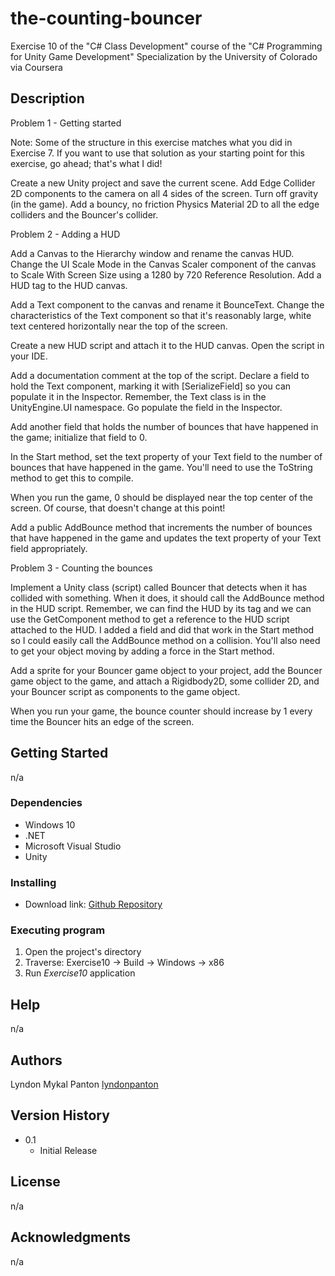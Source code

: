 # the-counting-bouncer
Exercise 10 of the "C# Class Development" course of the "C# Programming for Unity Game Development" Specialization by the University of Colorado via Coursera


## Description
Problem 1 - Getting started

Note: Some of the structure in this exercise matches what you did in Exercise 7. If you want to use that solution as your starting point for this exercise, go ahead; that's what I did!

Create a new Unity project and save the current scene. Add Edge Collider 2D components to the camera on all 4 sides of the screen. Turn off gravity (in the game). Add a bouncy, no friction Physics Material 2D to all the edge colliders and the Bouncer's collider.

Problem 2 - Adding a HUD

Add a Canvas to the Hierarchy window and rename the canvas HUD. Change the UI Scale Mode in the Canvas Scaler component of the canvas to Scale With Screen Size using a 1280 by 720 Reference Resolution. Add a HUD tag to the HUD canvas.

Add a Text component to the canvas and rename it BounceText. Change the characteristics of the Text component so that it's reasonably large, white text centered horizontally near the top of the screen.

Create a new HUD script and attach it to the HUD canvas. Open the script in your IDE.

Add a documentation comment at the top of the script. Declare a field to hold the Text  component, marking it with [SerializeField] so you can populate it in the Inspector. Remember, the Text class is in the UnityEngine.UI namespace. Go populate the field in the Inspector.

Add another field that holds the number of bounces that have happened in the game; initialize that field to 0.

In the Start method, set the text property of your Text field to the number of bounces that have happened in the game. You'll need to use the ToString method to get this to compile.

When you run the game, 0 should be displayed near the top center of the screen. Of course, that doesn't change at this point!

Add a public AddBounce method that increments the number of bounces that have happened in the game and updates the text property of your Text field appropriately.

Problem 3 - Counting the bounces

Implement a Unity class (script) called Bouncer that detects when it has collided with something. When it does, it should call the AddBounce method in the HUD script. Remember, we can find the HUD by its tag and we can use the GetComponent method to get a reference to the HUD script attached to the HUD. I added a field and did that work in the Start method so I could easily call the AddBounce method on a collision. You'll also need to get your object moving by adding a force in the Start method.

Add a sprite for your Bouncer game object to your project, add the Bouncer game object to the game, and attach a Rigidbody2D, some collider 2D, and your Bouncer script as components to the game object.

When you run your game, the bounce counter should increase by 1 every time the Bouncer hits an edge of the screen.

## Getting Started

n/a

### Dependencies

+ Windows 10
+ .NET
+ Microsoft Visual Studio
+ Unity

### Installing

* Download link: [Github Repository](https://github.com/lyndonpanton/the-counting-bouncer)

### Executing program

1. Open the project's directory
2. Traverse: Exercise10 -> Build -> Windows -> x86
3. Run _Exercise10_ application

## Help

n/a

## Authors

Lyndon Mykal Panton
[lyndonpanton](https://github.com/lyndonpanton/)

## Version History

* 0.1
    * Initial Release

## License

n/a

## Acknowledgments

n/a
